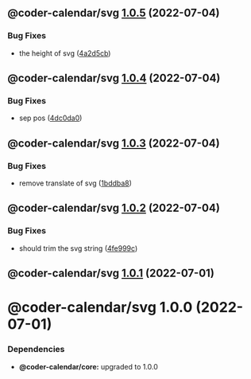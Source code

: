 ## @coder-calendar/svg [1.0.5](https://github.com/bubkoo/coder-calendar/compare/@coder-calendar/svg@1.0.4...@coder-calendar/svg@1.0.5) (2022-07-04)


### Bug Fixes

* the height of svg ([4a2d5cb](https://github.com/bubkoo/coder-calendar/commit/4a2d5cb8730342af61156a2a4e8b1a339a8a387a))

## @coder-calendar/svg [1.0.4](https://github.com/bubkoo/coder-calendar/compare/@coder-calendar/svg@1.0.3...@coder-calendar/svg@1.0.4) (2022-07-04)


### Bug Fixes

* sep pos ([4dc0da0](https://github.com/bubkoo/coder-calendar/commit/4dc0da0c36cf8b5aff47f8c91287419122bd6dce))

## @coder-calendar/svg [1.0.3](https://github.com/bubkoo/coder-calendar/compare/@coder-calendar/svg@1.0.2...@coder-calendar/svg@1.0.3) (2022-07-04)


### Bug Fixes

* remove translate of svg ([1bddba8](https://github.com/bubkoo/coder-calendar/commit/1bddba8e1f5b60703e7ebe3a20b69607cd4897b9))

## @coder-calendar/svg [1.0.2](https://github.com/bubkoo/coder-calendar/compare/@coder-calendar/svg@1.0.1...@coder-calendar/svg@1.0.2) (2022-07-04)


### Bug Fixes

* should trim the svg string ([4fe999c](https://github.com/bubkoo/coder-calendar/commit/4fe999c8a5a3b85786694bb420707dbeb6e279a8))

## @coder-calendar/svg [1.0.1](https://github.com/bubkoo/coder-calendar/compare/@coder-calendar/svg@1.0.0...@coder-calendar/svg@1.0.1) (2022-07-01)

# @coder-calendar/svg 1.0.0 (2022-07-01)





### Dependencies

* **@coder-calendar/core:** upgraded to 1.0.0
